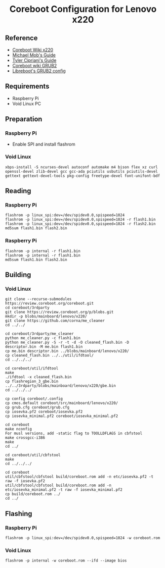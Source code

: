 # <p align="center"><b>Coreboot Configuration for Lenovo x220</b></p>


## <b>Reference</b>
  * <a href="https://www.coreboot.org/Board:lenovo/x220">Coreboot Wiki x220</a>
  * <a href="https://github.com/michaelmob/x220-coreboot-guide">Michael Mob's Guide</a>
  * <a href="https://tylercipriani.com/blog/2016/11/13/coreboot-on-the-thinkpad-x220-with-a-raspberry-pi/">Tyler Cipriani's Guide</a>
  * <a href="https://blogs.coreboot.org/blog/category/grub2/">Coreboot wiki GRUB2</a>
  * <a href="https://web.archive.org/web/20210420062101/https://notabug.org/libreboot/libreboot/src/master/resources/grub/config/menuentries/common.cfg">Libreboot's GRUB2 config</a>


## <b>Requirements</b>
  * Raspberry Pi
  * Void Linux PC


## <b>Preparation</b>

### Raspberry Pi
  * Enable SPI and install flashrom

### Void Linux
```
xbps-install -S ncurses-devel autoconf automake m4 bison flex xz curl openssl-devel zlib-devel gcc gcc-ada pciutils usbutils pciutils-devel gettext gettext-devel-tools pkg-config freetype-devel font-unifont-bdf
```


## <b>Reading</b>

### Raspberry Pi
```
flashrom -p linux_spi:dev=/dev/spidev0.0,spispeed=1024
flashrom -p linux_spi:dev=/dev/spidev0.0,spispeed=1024 -r flash1.bin
flashrom -p linux_spi:dev=/dev/spidev0.0,spispeed=1024 -r flash2.bin
md5sum flash1.bin flash2.bin
```

### Raspberry Pi
```
flashrom -p internal -r flash1.bin
flashrom -p internal -r flash1.bin
md5sum flash1.bin flash2.bin
```


## <b>Building</b>

### Void Linux
```
git clone --recurse-submodules https://review.coreboot.org/coreboot.git
cd coreboot/3rdparty
git clone https://review.coreboot.org/p/blobs.git
mkdir -p blobs/mainboard/lenovo/x220/
git clone https://github.com/corna/me_cleaner
cd ../../
```
```
cd coreboot/3rdparty/me_cleaner
python me_cleaner.py -c flash1.bin
python me_cleaner.py -S -r -t -d -O cleaned_flash.bin -D descriptor.bin -M me.bin flash1.bin
cp me.bin descriptor.bin ../blobs/mainboard/lenovo/x220/
cp cleaned_flash.bin ../../util/ifdtool/
cd ../../../
```
```
cd coreboot/util/ifdtool
make
./ifdtool -x cleaned_flash.bin
cp flashregion_3_gbe.bin ../../3rdparty/blobs/mainboard/lenovo/x220/gbe.bin
cd ../../../
```
```
cp config coreboot/.config
cp cmos.default coreboot/src/mainboard/lenovo/x220/
cp grub.cfg coreboot/grub.cfg
cp iosevka.pf2 coreboot/iosevka.pf2
cp iosevka_minimal.pf2 coreboot/iosevka_minimal.pf2
```
```
cd coreboot
make nconfig
For musl versions, add -static flag to TOOLLDFLAGS in cbfstool
make crossgcc-i386
make
cd ../
```
```
cd coreboot/util/cbfstool
make
cd ../../../
```
```
cd coreboot
util/cbfstool/cbfstool build/coreboot.rom add -n etc/iosevka.pf2 -t raw -f iosevka.pf2
util/cbfstool/cbfstool build/coreboot.rom add -n etc/iosevka_minimal.pf2 -t raw -f iosevka_minimal.pf2
cp build/coreboot.rom ../
cd ../
```


## <b>Flashing</b>

### Raspberry Pi
```
flashrom -p linux_spi:dev=/dev/spidev0.0,spispeed=1024 -w coreboot.rom
```

### Void Linux
```
flashrom -p internal -w coreboot.rom --ifd --image bios
```

